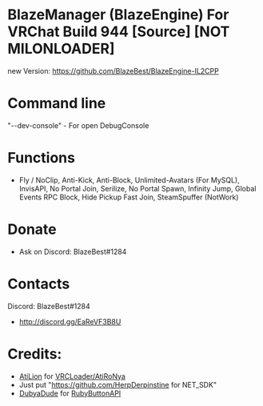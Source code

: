 # BlazeManager (BlazeEngine) For VRChat Build 944 [Source] [NOT MILONLOADER]
new Version: https://github.com/BlazeBest/BlazeEngine-IL2CPP

# Command line
"--dev-console" - For open DebugConsole

# Functions
- Fly / NoClip, Anti-Kick, Anti-Block, Unlimited-Avatars (For MySQL), InvisAPI, No Portal Join,
  Serilize, No Portal Spawn, Infinity Jump, Global Events RPC Block, Hide Pickup Fast Join, SteamSpuffer (NotWork)

# Donate
- Ask on Discord: BlazeBest#1284

# Contacts
Discord: BlazeBest#1284
- http://discord.gg/EaReVF3B8U

# Credits:
- [AtiLion](https://github.com/AtiLion) for [VRCLoader/AtiRoNya](https://github.com/AtiLion/AtiRoNya)
- Just put "https://github.com/HerpDerpinstine for NET_SDK"
- [DubyaDude](https://github.com/DubyaDude) for [RubyButtonAPI](https://github.com/DubyaDude/RubyButtonAPI)

